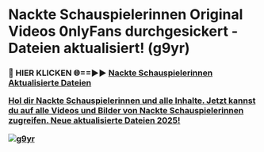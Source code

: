 # Nackte Schauspielerinnen Original Videos 0nlyFans durchgesickert - Dateien aktualisiert! (g9yr)

<h3>🔴 HIER KLICKEN 🌐==►► <a href="https://tinyurl.com/h6vf6nb8" rel="nofollow">Nackte Schauspielerinnen Aktualisierte Dateien

Hol dir Nackte Schauspielerinnen und alle Inhalte. Jetzt kannst du auf alle Videos und Bilder von Nackte Schauspielerinnen zugreifen. Neue aktualisierte Dateien 2025!

[![g9yr](https://i.imgur.com/sD4kR3V.gif)](https://tinyurl.com/h6vf6nb8)
